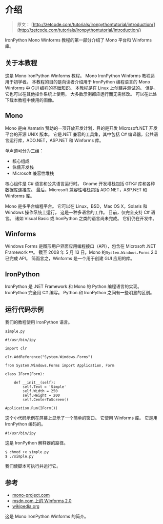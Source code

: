 # 介绍

> 原文： [http://zetcode.com/tutorials/ironpythontutorial/introduction/](http://zetcode.com/tutorials/ironpythontutorial/introduction/)

IronPython Mono Winforms 教程的第一部分介绍了 Mono 平台和 Winforms 库。

## 关于本教程

这是 Mono IronPython Winforms 教程。 Mono IronPython Winforms 教程适用于初学者。 本教程的目的是向读者介绍用于 IronPython 编程语言的 Mono Winforms 中 GUI 编程的基础知识。 本教程是在 Linux 上创建并测试的。 但是，它也可以在其他操作系统上使用。 大多数示例都应运行而无需修改。 可以在此处下载本教程中使用的图像。

## Mono

Mono 是由 Xamarin 赞助的一项开放开发计划，目的是开发 Microsoft.NET 开发平台的开源 UNIX 版本。 它是.NET 兼容的工具集，其中包括 C# 编译器，公共语言运行库，ADO.NET，ASP.NET 和 Winforms 库。

单声道可分为三组：

*   核心组成
*   侏儒开发栈
*   Microsoft 兼容性堆栈

核心组件是 C# 语言和公共语言运行时。 Gnome 开发堆栈包括 GTK# 库和各种数据库连接库。 最后，Microsoft 兼容性堆栈包括 ADO.NET，ASP.NET 和 Winforms 库。

Mono 是多平台编程平台。 它可以在 Linux，BSD，Mac OS X，Solaris 和 Windows 操作系统上运行。 这是一种多语言的工作。 目前，仅完全支持 C# 语言。 诸如 Visual Basic 或 IronPython 之类的语言尚未完成。 它们仍在开发中。

## Winforms

Windows Forms 是图形用户界面应用编程接口（API），包含在 Microsoft .NET Framework 中。 截至 2008 年 5 月 13 日，Mono 的`System.Windows.Forms` 2.0 已完成 API。 简而言之，Winforms 是一个用于创建 GUI 应用的库。

## IronPython

IronPython 是 .NET Framework 和 Mono 的 Python 编程语言的实现。 IronPython 完全用 C# 编写。 Python 和 IronPython 之间有一些明显的区别。

## 运行代码示例

我们的教程使用 IronPython 语言。

`simple.py`

```
#!/usr/bin/ipy

import clr

clr.AddReference("System.Windows.Forms")

from System.Windows.Forms import Application, Form

class IForm(Form):

    def __init__(self):
        self.Text = 'Simple'
        self.Width = 250
        self.Height = 200
        self.CenterToScreen()

Application.Run(IForm())

```

这个小代码示例在屏幕上显示了一个简单的窗口。 它使用 Winforms 库。 它是用 IronPython 编码的。

```
#!/usr/bin/ipy

```

这是 IronPython 解释器的路径。

```
$ chmod +x simple.py
$ ./simple.py

```

我们使脚本可执行并运行它。

## 参考

*   [mono-project.com](http://www.mono-project.com/)
*   [msdn.com 上的 Winforms 2.0](http://msdn.microsoft.com/en-us/library/bb966997.aspx)
*   [wikipedia.org](http://wikipedia.org/)

这是 Mono IronPython Winforms 的简介。